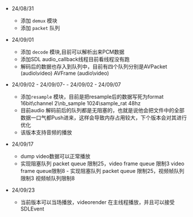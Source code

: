- 24/08/31
  - 添加 `demux` 模块
  - 添加 `packet` 队列

- 24/09/01
  - 添加 `decode` 模块,目前可以解析出来PCM数据
  - 添加SDL audio_callback线程目前看线程没有跑
  - 解码后的数据也存入到队列中，目前有四个队列分别是AVPacket (audio\video) AVFrame (audio\video)

- 24/09/02 - 24/09/07- - 24/09/02 - 24/09/07
  - 添加`resample`  模块，目前是把resample后的数据写死为format 16bit\channel 2\nb_sample 1024\sample_rat 48hz
  - 目前audio 解码前后的队列都是无阻塞的，也就是说他会把文件中的全部数据一口气都Push进来，这样会导致内存占用较大，下个版本会对其进行优化
  - 该版本支持音频的播放

- 24/09/17
    - dump video数据可以正常播放
    - 实现阻塞队列 packet queue 限制25，video frame queue 限制3 video frame queue限制8    - 实现阻塞队列 packet queue 限制25，视频帧队列限制3 视频帧队列限制8

- 24/09/23
    - 当前版本可以当场播放，videorender 在主线程播放，并且可以接受SDLEvent
